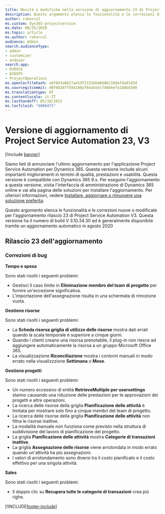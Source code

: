 ```yaml
---
title: Novità o modifiche nella versione di aggiornamento 23 di Project Service Automation V3
description: Questo argomento elenca le funzionalità e le correzioni disponibili nella versione di aggiornamento 23 di Project Service Automation V3.
author: ruhercul
ms.custom: dyn365-projectservice
ms.date: 08/25/2020
ms.topic: article
ms.author: ruhercul
audience: Admin
search.audienceType:
- admin
- customizer
- enduser
search.app:
- D365CE
- D365PS
- ProjectOperations
ms.openlocfilehash: adf893a0627ae59f2132bb46686110dafda01d3d
ms.sourcegitcommit: 40f68387f594180af64a5e5c748b6efa188bd300
ms.translationtype: HT
ms.contentlocale: it-IT
ms.lasthandoff: 05/10/2021
ms.locfileid: "6006471"
---
```

# <a name="project-service-automation-update-release-23-v3"></a>Versione di aggiornamento di Project Service Automation 23, V3

[!include [banner](../includes/psa-now-project-operations.md)]

Siamo lieti di annunciare l'ultimo aggiornamento per l'applicazione Project Service Automation per Dynamics 365. Questa versione include alcuni importanti miglioramenti in termini di qualità, prestazioni e usabilità. Questa versione è compatibile con Dynamics 365 9.x. Per eseguire l'aggiornamento a questa versione, visita l'interfaccia di amministrazione di Dynamics 365 online e vai alla pagina delle soluzioni per installare l'aggiornamento. Per ulteriori informazioni, vedere [Installare, aggiornare o rimuovere una soluzione preferita](/power-platform/admin/install-remove-preferred-solution).

Questo argomento elenca le funzionalità e le correzioni nuove o modificate per l'aggiornamento rilascio 23 di Project Service Automation V3. Questa versione ha il numero di build V 3.10.34.30 ed è generalmente disponibile tramite un aggiornamento automatico in agosto 2020

## <a name="update-release-23"></a>Rilascio 23 dell'aggiornamento

### <a name="bug-fixes"></a>Correzioni di bug

**Tempo e spesa**

Sono stati risolti i seguenti problemi:
- Gestisci il caso limite in **Eliminazione membro del team di progetto** per fornire un'eccezione significativa.
- L'importazione dell'assegnazione risulta in una schermata di rimozione vuota.

**Gestione risorse**

Sono stati risolti i seguenti problemi:

- La **Scheda risorsa griglia di utilizzo delle risorse** mostra dati errati quando la scala temporale è superiore a cinque giorni.
- Quando i clienti creano una risorsa prenotabile, il plug-in non riesce ad aggiungere automaticamente la risorsa a un gruppo Microsoft Office 365.
- La visualizzazione **Riconciliazione** mostra i contorni manuali in modo errato nella visualizzzione **Settimana** o **Mese**.

**Gestione progetti**

Sono stati risolti i seguenti problemi:

- Un numero eccessivo di entità **RetrieveMultiple per usersettings** stanno causando una riduzione delle prestazioni per le approvazioni dei progetti e altre operazioni.
- La ricerca delle risorse della griglia **Pianificazione delle attività** è limitata per mostrare solo fino a cinque membri del team di progetto. 
- La ricerca delle risorse della griglia **Pianificazione delle attività** non filtra le risorse inattive.
- La modalità manuale non funziona come previsto nella struttura di suddivisione del lavoro di pianificazione del progetto.
- La griglia **Pianificazione delle attività** mostra **Categorie di transazioni inattive**.
- La griglia **Assegnazione delle risorse** viene arrotondata in modo errato quando un'attività ha più assegnazioni.
- I valori di arrotondamento sono diversi tra il costo pianificato e il costo effettivo per una singola attività.

**Sales**

Sono stati risolti i seguenti problemi:

- Il doppio clic su **Recupera tutte le categorie di transazioni** crea più righe.


[!INCLUDE[footer-include](../includes/footer-banner.md)]
